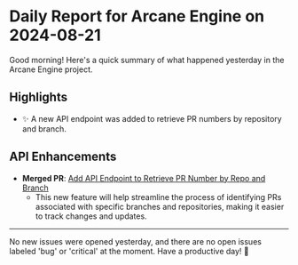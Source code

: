 # Daily Report for Arcane Engine on 2024-08-21

Good morning! Here's a quick summary of what happened yesterday in the Arcane Engine project.

## Highlights
- ✨ A new API endpoint was added to retrieve PR numbers by repository and branch.

## API Enhancements
- **Merged PR**: [Add API Endpoint to Retrieve PR Number by Repo and Branch](https://github.com/arc-eng/studio/pull/214)
  - This new feature will help streamline the process of identifying PRs associated with specific branches and repositories, making it easier to track changes and updates.

---

No new issues were opened yesterday, and there are no open issues labeled 'bug' or 'critical' at the moment. Have a productive day! 🚀